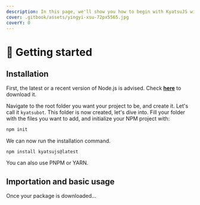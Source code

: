 ```yaml
---
description: In this page, we'll show you how to begin with KyatsuJS without problems.
cover: .gitbook/assets/yingyi-xsu-72px5565.jpg
coverY: 0
---
```


# 🚙 Getting started

## Installation

First, the latest or a recent version of Node.js is advised. Check [**here**](https://nodejs.org/en) to download it.

Navigate to the root folder you want your project to be, and create it. Let's call it `kyatsubot`. This folder is now created, let's dive into. Fill your folder with the files you want to add, and initialize your NPM project with:

```sh
npm init
```

&#x20;

We can now run the installation command.

```shell
npm install kyatsujs@latest
```

You can also use PNPM or YARN.

## Importation and basic usage

Once your package is downloaded...

